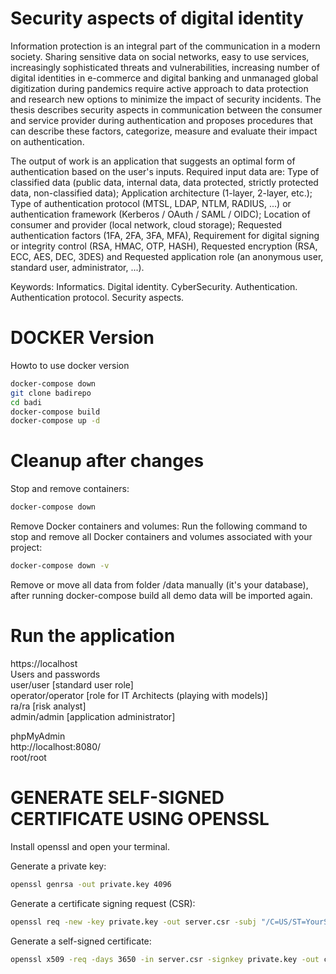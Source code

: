 # Security aspects of digital identity

Information protection is an integral part of the communication in a modern society. Sharing sensitive data on social networks, easy to use services, increasingly sophisticated threats and vulnerabilities, increasing number of digital identities in e-commerce and digital banking and unmanaged global digitization during pandemics require active approach to data protection and research new options to minimize the impact of security incidents. The thesis describes security aspects in communication between the consumer and service provider during authentication and proposes procedures that can describe these factors, categorize, measure and evaluate their impact on authentication.

The output of work is an application that suggests an optimal form of authentication based on the user's inputs. 
Required input data are: 
Type of classified data (public data, internal data, data protected, strictly protected data, non-classified data); 
Application architecture (1-layer, 2-layer, etc.); 
Type of authentication protocol (MTSL, LDAP, NTLM, RADIUS, ...) or authentication framework (Kerberos / OAuth / SAML / OIDC); 
Location of consumer and provider (local network, cloud storage); 
Requested authentication factors (1FA, 2FA, 3FA, MFA), 
Requirement for digital signing or integrity control (RSA, HMAC, OTP, HASH), 
Requested encryption (RSA, ECC, AES, DEC, 3DES) and 
Requested application role (an anonymous user, standard user, administrator, ...).

Keywords: Informatics. Digital identity. CyberSecurity. Authentication. Authentication protocol. Security aspects.

# DOCKER Version
Howto to use docker version  
```bash
docker-compose down
git clone badirepo  
cd badi  
docker-compose build  
docker-compose up -d  
```  

# Cleanup after changes  
Stop and remove containers:  
```bash
docker-compose down
```  
Remove Docker containers and volumes: Run the following command to stop and remove all Docker containers and volumes associated with your project:   
```bash
docker-compose down -v
```  

Remove or move all data from folder /data manually (it's your database), after running docker-compose build all demo data will be imported again.  

# Run the application  
https://localhost  
Users and passwords  
user/user               [standard user role]  
operator/operator       [role for IT Architects (playing with models)]    
ra/ra                   [risk analyst]  
admin/admin             [application administrator]  


phpMyAdmin  
http://localhost:8080/  
root/root 

# GENERATE SELF-SIGNED CERTIFICATE USING OPENSSL
Install openssl and open your terminal.  

Generate a private key:  
```bash
openssl genrsa -out private.key 4096
```  
Generate a certificate signing request (CSR):  
```bash
openssl req -new -key private.key -out server.csr -subj "/C=US/ST=YourState/L=YourCity/O=Example-Certificates/CN=localhost"
```  
Generate a self-signed certificate:  
```bash
openssl x509 -req -days 3650 -in server.csr -signkey private.key -out certificate.crt
```  




